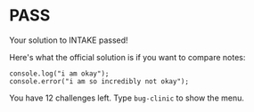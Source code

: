 # PASS

Your solution to INTAKE passed!

Here's what the official solution is if you want to compare notes:

    console.log("i am okay");
    console.error("i am so incredibly not okay");

You have 12 challenges left.
Type `bug-clinic` to show the menu.
